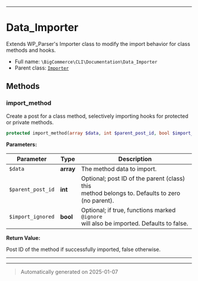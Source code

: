 ***

# Data_Importer

Extends WP_Parser's Importer class to modify the import behavior for class methods and hooks.



* Full name: `\BigCommerce\CLI\Documentation\Data_Importer`
* Parent class: [`Importer`](./classes/WP_Parser/Importer.md)




## Methods


### import_method

Create a post for a class method, selectively importing hooks for protected or private methods.

```php
protected import_method(array $data, int $parent_post_id, bool $import_ignored = false): bool|int
```








**Parameters:**

| Parameter | Type | Description |
|-----------|------|-------------|
| `$data` | **array** | The method data to import. |
| `$parent_post_id` | **int** | Optional; post ID of the parent (class) this<br />method belongs to. Defaults to zero (no parent). |
| `$import_ignored` | **bool** | Optional; if true, functions marked `@ignore`<br />will also be imported. Defaults to false. |


**Return Value:**

Post ID of the method if successfully imported, false otherwise.




***


***
> Automatically generated on 2025-01-07

